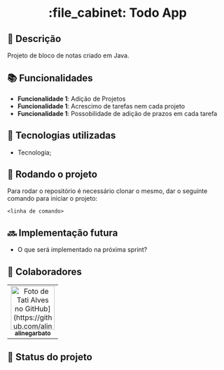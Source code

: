 <h1 align="center">:file_cabinet: Todo App</h1>

## :memo: Descrição
Projeto de bloco de notas criado em Java. 

## :books: Funcionalidades
* <b>Funcionalidade 1</b>: Adição de Projetos
* <b>Funcionalidade 1</b>: Acrescimo de tarefas nem cada projeto
* <b>Funcionalidade 1</b>: Possobilidade de adição de prazos em cada tarefa

## :wrench: Tecnologias utilizadas
* Tecnologia;

## :rocket: Rodando o projeto
Para rodar o repositório é necessário clonar o mesmo, dar o seguinte comando para iniciar o projeto:
```
<linha de comando>
```

## :soon: Implementação futura
* O que será implementado na próxima sprint?

## :handshake: Colaboradores
<table>
  <tr>
    <td align="center">
      <a href="http://github.com/alinegarbato">
        <img src="[https://avatars.githubusercontent.com/u/56259137?v=4" width="100px;" alt="Foto de Tati Alves no GitHub](https://github.com/alinegarbato/todoapp/blob/main/octocat-1679669901194.png)"/><br>
        <sub>
          <b>alinegarbato</b>
        </sub>
      </a>
    </td>
  </tr>
</table>

## :dart: Status do projeto
